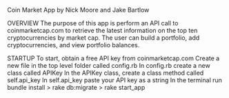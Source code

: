 Coin Market App
by Nick Moore and Jake Bartlow

OVERVIEW
The purpose of this app is perform an API call to coinmarketcap.com to retrieve the latest information on the top ten cryptocurrencies by market cap. The user can build a portfolio, add cryptocurrencies, and view portfolio balances.

STARTUP
To start, obtain a free API key from coinmarketcap.com
Create a new file in the top level folder called config.rb
In config.rb create a new class called APIKey
In the APIKey class, create a class method called self.api_key
In self.api_key paste your API key as a string
In the terminal run bundle install > rake db:migrate > rake start_app
